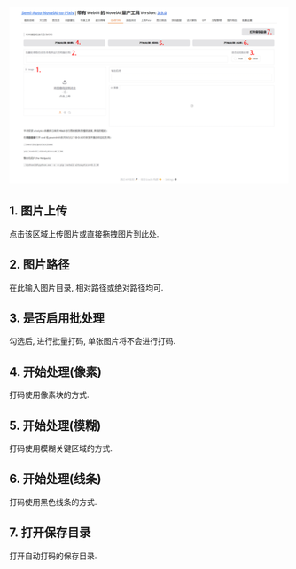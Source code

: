 ![](../assets/images/guide/mosaic.png)

## 1. 图片上传

点击该区域上传图片或直接拖拽图片到此处.

## 2. 图片路径

在此输入图片目录, 相对路径或绝对路径均可.

## 3. 是否启用批处理

勾选后, 进行批量打码, 单张图片将不会进行打码.

## 4. 开始处理(像素)

打码使用像素块的方式.

## 5. 开始处理(模糊)

打码使用模糊关键区域的方式.

## 6. 开始处理(线条)

打码使用黑色线条的方式.

## 7. 打开保存目录

打开自动打码的保存目录.
